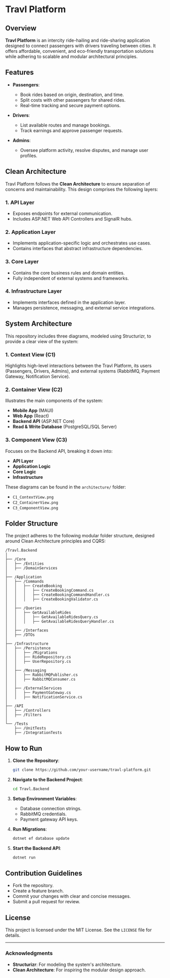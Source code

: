 # Travl Platform

## Overview

**Travl Platform** is an intercity ride-hailing and ride-sharing application designed to connect passengers with drivers traveling between cities. It offers affordable, convenient, and eco-friendly transportation solutions while adhering to scalable and modular architectural principles.

## Features

- **Passengers**:
  - Book rides based on origin, destination, and time.
  - Split costs with other passengers for shared rides.
  - Real-time tracking and secure payment options.

- **Drivers**:
  - List available routes and manage bookings.
  - Track earnings and approve passenger requests.

- **Admins**:
  - Oversee platform activity, resolve disputes, and manage user profiles.

## Clean Architecture

Travl Platform follows the **Clean Architecture** to ensure separation of concerns and maintainability. This design comprises the following layers:

### 1. API Layer
- Exposes endpoints for external communication.
- Includes ASP.NET Web API Controllers and SignalR hubs.

### 2. Application Layer
- Implements application-specific logic and orchestrates use cases.
- Contains interfaces that abstract infrastructure dependencies.

### 3. Core Layer
- Contains the core business rules and domain entities.
- Fully independent of external systems and frameworks.

### 4. Infrastructure Layer
- Implements interfaces defined in the application layer.
- Manages persistence, messaging, and external service integrations.

## System Architecture

This repository includes three diagrams, modeled using Structurizr, to provide a clear view of the system:

### 1. Context View (C1)
Highlights high-level interactions between the Travl Platform, its users (Passengers, Drivers, Admins), and external systems (RabbitMQ, Payment Gateway, Notification Service).

### 2. Container View (C2)
Illustrates the main components of the system:
- **Mobile App** (MAUI)
- **Web App** (React)
- **Backend API** (ASP.NET Core)
- **Read & Write Database** (PostgreSQL/SQL Server)

### 3. Component View (C3)
Focuses on the Backend API, breaking it down into:
- **API Layer**
- **Application Logic**
- **Core Logic**
- **Infrastructure**

These diagrams can be found in the `architecture/` folder:
- `C1_ContextView.png`
- `C2_ContainerView.png`
- `C3_ComponentView.png`

## Folder Structure

The project adheres to the following modular folder structure, designed around Clean Architecture principles and CQRS:

```
/Travl.Backend
│
├── /Core
│   ├── /Entities
│   ├── /DomainServices
│
├── /Application
│   ├── /Commands
│   │   ├── CreateBooking
│   │   │   ├── CreateBookingCommand.cs
│   │   │   ├── CreateBookingCommandHandler.cs
│   │   │   ├── CreateBookingValidator.cs
│   │
│   ├── /Queries
│   │   ├── GetAvailableRides
│   │   │   ├── GetAvailableRidesQuery.cs
│   │   │   ├── GetAvailableRidesQueryHandler.cs
│   │
│   ├── /Interfaces
│   ├── /DTOs
│
├── /Infrastructure
│   ├── /Persistence
│   │   ├── /Migrations
│   │   ├── RideRepository.cs
│   │   ├── UserRepository.cs
│   │
│   ├── /Messaging
│   │   ├── RabbitMQPublisher.cs
│   │   ├── RabbitMQConsumer.cs
│   │
│   ├── /ExternalServices
│   │   ├── PaymentGateway.cs
│   │   ├── NotificationService.cs
│
├── /API
│   ├── /Controllers
│   ├── /Filters
│
└── /Tests
    ├── /UnitTests
    ├── /IntegrationTests
```

## How to Run

1. **Clone the Repository**:
   ```bash
   git clone https://github.com/your-username/travl-platform.git
   ```

2. **Navigate to the Backend Project**:
   ```bash
   cd Travl.Backend
   ```

3. **Setup Environment Variables**:
   - Database connection strings.
   - RabbitMQ credentials.
   - Payment gateway API keys.

4. **Run Migrations**:
   ```bash
   dotnet ef database update
   ```

5. **Start the Backend API**:
   ```bash
   dotnet run
   ```

## Contribution Guidelines

- Fork the repository.
- Create a feature branch.
- Commit your changes with clear and concise messages.
- Submit a pull request for review.

## License

This project is licensed under the MIT License. See the `LICENSE` file for details.

---

### Acknowledgments
- **Structurizr**: For modeling the system's architecture.
- **Clean Architecture**: For inspiring the modular design approach.

